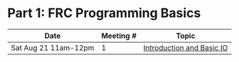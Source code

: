 # Part 1: FRC Programming Basics

| Date | Meeting # | Topic |
| ---- | --- |--- |
| Sat Aug 21 11am-12pm | 1 | [Introduction and Basic IO](part2lessons/1IntroductionBasicIO) | 

